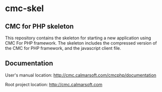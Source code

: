 cmc-skel
========

CMC for PHP skeleton
--------------------
This repository contains the skeleton for starting a new application using CMC For PHP framework.
The skeleton includes the compressed version of the CMC for PHP framework, and the javascript client file.


Documentation
-------------

User's manual location:
http://cmc.calmarsoft.com/cmcphp/documentation


Root project location:
http://cmc.calmarsoft.com
